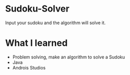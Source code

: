# Sudoku-Solver

Input your sudoku and the algorithm will solve it.

# What I learned

* Problem solving, make an algorithm to solve a Sudoku
* Java 
* Androis Studios
